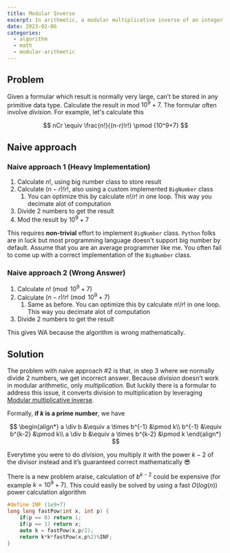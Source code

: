 ```yaml
---
title: Modular Inverse
excerpt: In arithmetic, a modular multiplicative inverse of an integer a is an integer x such that the product a*x = 1 with respect to the modulus m
date: 2023-02-06
categories:
  - algorithm
  - math
  - modular-arithmetic
---
```


## Problem

Given a formular which result is normally very large, can’t be stored in any primitive data type. Calculate the result in mod $10^9+7$. The formular often involve _division_.
For example, let's calculate this

$$
nCr \equiv \frac{n!}{(n-r)!r!} \pmod {10^9+7}
$$

## Naive approach

### Naive approach 1 (Heavy Implementation)

1. Calculate $n!$, using big number class to store result
2. Calculate $(n-r)!r!$, also using a custom implemented `BigNumber` class
   1. You can optimize this by calculate $n!/r!$ in one loop. This way you decimate alot of computation
3. Divide 2 numbers to get the result
4. Mod the result by $10^9+7$

This requires **non-trivial** effort to implement `BigNumber` class.
`Python` folks are in luck but most programming language doesn't support big number by default.
Assume that you are an average programmer like me. You often fail to come up with a correct implementation of the `BigNumber` class.

### Naive approach 2 (Wrong Answer)

1. Calculate $n! \pmod {10^9+7}$
2. Calculate $(n-r)!r! \pmod {10^9+7}$
   1. Same as before. You can optimize this by calculate $n!/r!$ in one loop. This way you decimate alot of computation
3. Divide 2 numbers to get the result

This gives WA because the algorithm is wrong mathematically.

## Solution

The problem with naive approach #2 is that, in step 3 where we normally divide 2 numbers, we get incorrect answer.
Because _division_ doesn’t work in modular arithmetic, only _multiplication_.
But luckily there is a formular to address this issue,
it converts division to multiplication by leveraging [Modular multiplicative inverse](https://en.wikipedia.org/wiki/Modular_multiplicative_inverse).

Formally, **if $k$ is a prime number**, we have

$$
\begin{align*}
a \div b &\equiv a \times b^{-1} &\pmod k\\
b^{-1} &\equiv b^{k-2} &\pmod k\\
a \div b &\equiv a \times b^{k-2} &\pmod k
\end{align*}
$$

Everytime you were to do _division_, you multiply it with the power $k-2$ of the divisor instead and it’s guaranteed correct mathematically 😎

There is a new problem araise, calculation of $b^{k-2}$ could be expensive (for example $k=10^9+7$). This could easily be solved by using a fast $O(log(n))$ power calculation algorithm

```cpp
#define INF (1e9+7)
long long fastPow(int x, int p) {
	if(p == 0) return 1;
	if(p == 1) return x;
	auto k = fastPow(x,p/2);
	return k*k*fastPow(x,p%2)%INF;
}
```

